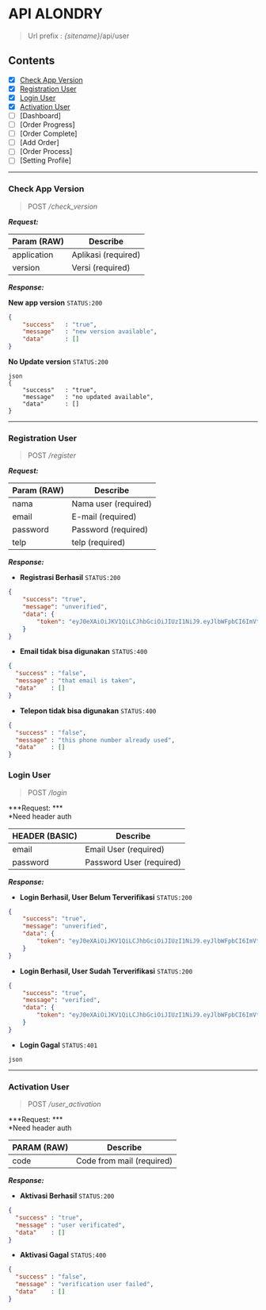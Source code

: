 # API ALONDRY
> Url prefix  : *{sitename}*/api/user

## Contents

- [x] [Check App Version](#check-app-version)
- [x] [Registration User](#registration-user)
- [x] [Login User](#login-user)
- [x] [Activation User](#activation-user)
- [ ] [Dashboard]
- [ ] [Order Progress]
- [ ] [Order Complete]
- [ ] [Add Order]
- [ ] [Order Process]
- [ ] [Setting Profile]

-----------

### Check App Version

> POST */check_version*

***Request:***

| Param (RAW) | Describe 							|
| -----				| -------- 							|
| application	| Aplikasi (required) 	|
| version			| Versi (required) 			|

***Response:***

**New app version** `STATUS:200`
```json
{
    "success"   : "true",
    "message"   : "new version available",
    "data"      : []
} 
```

**No Update version** `STATUS:200`
```
json
{
    "success"   : "true",
    "message"   : "no updated available",
    "data"      : []
}
```

-------

### Registration User 

> POST */register*

***Request:***  

| Param (RAW) | Describe 											|
| -----				| -------- 											|
| nama 				| Nama user (required) 					|
| email 			| E-mail (required) 						|
| password 		| Password (required) 					|
| telp 				| telp (required) 							|



***Response:***   
- **Registrasi Berhasil** `STATUS:200`
```json
{
    "success": "true",
    "message": "unverified",
    "data": {
        "token": "eyJ0eXAiOiJKV1QiLCJhbGciOiJIUzI1NiJ9.eyJlbWFpbCI6ImVtYWlsdGVzdGVyMTFAZXhhbXBsZS5jb20iLCJwYXNzd29yZCI6IjNhNTUxZmE5Nzk2NzVmNTJlMDkzOGIwNWFiMThiZjliN2Q3ZDMzNTdlNGFhNDI3MDFkM2M5NzRlNzk2MTJhZWZlNTIxNjg5M2Q0MzUxZDNkIiwibGFzdF9sb2dpbiI6IjIwMTctMTAtMjcgMDY6MTU6MzkifQ.LmDNWZ3zyOaepGHoOUl-UCjp1Gwazzu8u8q1PoIqQBU"
    }
}
```

- **Email tidak bisa digunakan** `STATUS:400`
```json
{
  "success"	: "false",
  "message"	: "that email is taken",
  "data" 	: []
}
```

- **Telepon tidak bisa digunakan** `STATUS:400`
```json
{
  "success"	: "false",
  "message"	: "this phone number already used",
  "data" 	: []
}
```

### Login User
> POST */login*

***Request: ***  
*Need header auth

| HEADER (BASIC) | Describe 											|
| -----				| -------- 											|
| email 				| Email User (required) 					|
| password 			| Password User (required) 						|



***Response:***   
- **Login Berhasil, User Belum Terverifikasi** `STATUS:200`
```json
{
    "success": "true",
    "message": "unverified",
    "data": {
        "token": "eyJ0eXAiOiJKV1QiLCJhbGciOiJIUzI1NiJ9.eyJlbWFpbCI6ImVtYWlsdGVzdGVyMTFAZXhhbXBsZS5jb20iLCJwYXNzd29yZCI6IjNhNTUxZmE5Nzk2NzVmNTJlMDkzOGIwNWFiMThiZjliN2Q3ZDMzNTdlNGFhNDI3MDFkM2M5NzRlNzk2MTJhZWZlNTIxNjg5M2Q0MzUxZDNkIiwibGFzdF9sb2dpbiI6IjIwMTctMTAtMjcgMDY6MTU6MzkifQ.LmDNWZ3zyOaepGHoOUl-UCjp1Gwazzu8u8q1PoIqQBU"
    }
}
```

- **Login Berhasil, User Sudah Terverifikasi** `STATUS:200`
```json
{
    "success": "true",
    "message": "verified",
    "data": {
        "token": "eyJ0eXAiOiJKV1QiLCJhbGciOiJIUzI1NiJ9.eyJlbWFpbCI6ImVtYWlsdGVzdGVyMTFAZXhhbXBsZS5jb20iLCJwYXNzd29yZCI6IjNhNTUxZmE5Nzk2NzVmNTJlMDkzOGIwNWFiMThiZjliN2Q3ZDMzNTdlNGFhNDI3MDFkM2M5NzRlNzk2MTJhZWZlNTIxNjg5M2Q0MzUxZDNkIiwibGFzdF9sb2dpbiI6IjIwMTctMTAtMjcgMDY6MTU6MzkifQ.LmDNWZ3zyOaepGHoOUl-UCjp1Gwazzu8u8q1PoIqQBU"
    }
}
```

- **Login Gagal** `STATUS:401`
```
json
```

---------------

### Activation User
> POST */user_activation*

***Request: ***  
*Need header auth

| PARAM (RAW) | Describe 											|
| -----				| -------- 											|
| code 				| Code from mail (required) 					|



***Response:***   
- **Aktivasi Berhasil** `STATUS:200`
```json
{
  "success"	: "true",
  "message"	: "user verificated",
  "data" 	: []
}
```
   
- **Aktivasi Gagal** `STATUS:400`
```json
{
  "success"	: "false",
  "message"	: "verification user failed",
  "data" 	: []
}
```
